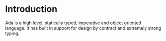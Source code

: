 # Introduction

Ada is a high level, statically typed, imperative and object oriented language. It has built in support for design by contract and extremely strong typing.